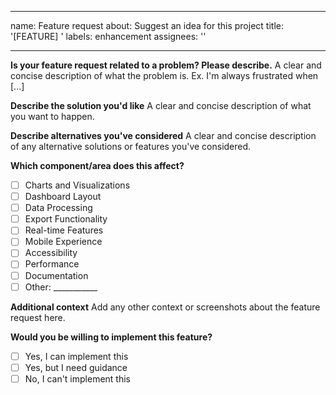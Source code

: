 
---
name: Feature request
about: Suggest an idea for this project
title: '[FEATURE] '
labels: enhancement
assignees: ''

---

**Is your feature request related to a problem? Please describe.**
A clear and concise description of what the problem is. Ex. I'm always frustrated when [...]

**Describe the solution you'd like**
A clear and concise description of what you want to happen.

**Describe alternatives you've considered**
A clear and concise description of any alternative solutions or features you've considered.

**Which component/area does this affect?**
- [ ] Charts and Visualizations
- [ ] Dashboard Layout
- [ ] Data Processing
- [ ] Export Functionality
- [ ] Real-time Features
- [ ] Mobile Experience
- [ ] Accessibility
- [ ] Performance
- [ ] Documentation
- [ ] Other: ___________

**Additional context**
Add any other context or screenshots about the feature request here.

**Would you be willing to implement this feature?**
- [ ] Yes, I can implement this
- [ ] Yes, but I need guidance
- [ ] No, I can't implement this
